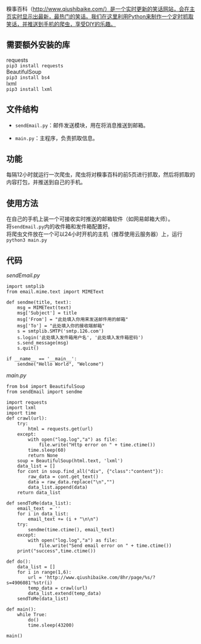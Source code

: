 糗事百科（http://www.qiushibaike.com/）是一个实时更新的笑话网站，会在主页实时显示出最新，最热门的笑话。我们在这里利用Python来制作一个定时抓取笑话，并推送到手机的爬虫，享受DIY的乐趣。  
<!--more-->  
## 需要额外安装的库  
requests  
`pip3 install requests`  
BeautifulSoup  
`pip3 install bs4`  
lxml  
`pip3 install lxml`
## 文件结构  
* `sendEmail.py`：邮件发送模块，用在将消息推送到邮箱。  
  
* `main.py`：主程序，负责抓取信息。  
## 功能
每隔12小时就运行一次爬虫，爬虫将对糗事百科的前5页进行抓取，然后将抓取的内容打包，并推送到自己的手机。  
## 使用方法  
在自己的手机上装一个可接收实时推送的邮箱软件（如网易邮箱大师）。  
将`sendEmail.py`内的收件箱和发件箱配置好。  
将爬虫文件放在一个可以24小时开机的主机（推荐使用云服务器）上，运行`python3 main.py`
## 代码
*sendEmail.py*  
```
import smtplib
from email.mime.text import MIMEText

def sendme(title, text):
    msg = MIMEText(text)
    msg['Subject'] = title
    msg['From'] = "此处填入你用来发送邮件用的邮箱"
    msg['To'] = "此处填入你的接收端邮箱"
    s = smtplib.SMTP('smtp.126.com')
    s.login('此处填入发件箱用户名', '此处填入发件箱密码')
    s.send_message(msg)
    s.quit()

if __name__ == '__main__':
    sendme("Hello World", "Welcome")

```  

*main.py*  
```
from bs4 import BeautifulSoup
from sendEmail import sendme

import requests
import lxml
import time
def crawl(url):
    try:
        html = requests.get(url)
    except:
        with open("log.log","a") as file:
            file.write("Http error on " + time.ctime())
        time.sleep(60)
        return None
    soup = BeautifulSoup(html.text, 'lxml')
    data_list = []
    for cont in soup.find_all("div", {"class":"content"}):
        raw_data = cont.get_text()
        data = raw_data.replace("\n","")
        data_list.append(data)
    return data_list

def sendToMe(data_list):
    email_text  = ''
    for i in data_list:
        email_text += (i + "\n\n")
    try:
        sendme(time.ctime(), email_text)
    except:
        with open("log.log","a") as file:
            file.write("Send email error on " + time.ctime())
    print("success",time.ctime())
    
def do():
    data_list = []
    for i in range(1,6):
        url = 'http://www.qiushibaike.com/8hr/page/%s/?s=4906081'%str(i)
        temp_data = crawl(url)
        data_list.extend(temp_data)
    sendToMe(data_list)
    
def main():
    while True:
        do()
        time.sleep(43200)

main()

```  
   
